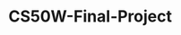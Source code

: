 # CS50W-Final-Project
<!-- react router react-router-dom -->
<!-- Material UI -->
<!-- React Bootstrap Bootstrap -->
<!-- React hook form -->
<!-- Zod -->

<!-- django-cors-headers -->
<!-- django-rest-framework -->
<!-- isodate -->

